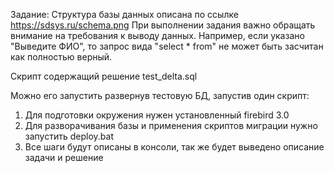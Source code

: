 Задание:
Структура базы данных описана по ссылке https://sdsys.ru/schema.png
При выполнении задания важно обращать внимание на требования к выводу данных. Например, если указано "Выведите ФИО", то запрос вида "select * from" не может быть засчитан как полностью верный.

Скрипт содержащий решение test_delta.sql

Можно его запустить развернув тестовую БД, запустив один скрипт: 
1. Для подготовки окружения нужен установленный firebird 3.0
2. Для разворачивания базы и применения скриптов миграции нужно запустить deploy.bat
3. Все шаги будут описаны в консоли, так же будет выведено описание задачи и решение
